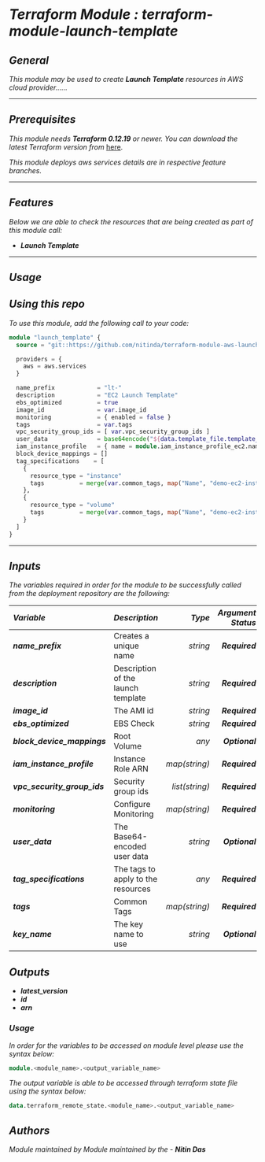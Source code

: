 # _Terraform Module : terraform-module-launch-template_


## _General_

_This module may be used to create_ **_Launch Template_** _resources in AWS cloud provider......_

---


## _Prerequisites_

_This module needs_ **_Terraform 0.12.19_** _or newer._
_You can download the latest Terraform version from_ [here](https://www.terraform.io/downloads.html).

_This module deploys aws services details are in respective feature branches._

---

## _Features_

_Below we are able to check the resources that are being created as part of this module call:_

* **_Launch Template_**



---

## _Usage_

## _Using this repo_

_To use this module, add the following call to your code:_

```tf
module "launch_template" {
  source = "git::https://github.com/nitinda/terraform-module-aws-launch-template.git?ref=terraform-12/master"

  providers = {
    aws = aws.services
  }

  name_prefix            = "lt-"
  description            = "EC2 Launch Template"
  ebs_optimized          = true
  image_id               = var.image_id
  monitoring             = { enabled = false }
  tags                   = var.tags
  vpc_security_group_ids = [ var.vpc_security_group_ids ]
  user_data              = base64encode("${data.template_file.template_data.rendered}")
  iam_instance_profile   = { name = module.iam_instance_profile_ec2.name }
  block_device_mappings = []
  tag_specifications    = [
    {
      resource_type = "instance"
      tags          = merge(var.common_tags, map("Name", "demo-ec2-instance",))
    },
    {
      resource_type = "volume"
      tags          = merge(var.common_tags, map("Name", "demo-ec2-instance-volume",))
    }
  ]
}
```
---

## _Inputs_

_The variables required in order for the module to be successfully called from the deployment repository are the following:_


|**_Variable_** | **_Description_** | **_Type_** | **_Argument Status_** |
|:----|:----|-----:|-----:|
| **_name\_prefix_** | Creates a unique name | _string_ | **_Required_** |
| **_description_** | Description of the launch template | _string_ | **_Required_** |
| **_image\_id_** | The AMI id | _string_ | **_Required_** |
| **_ebs\_optimized_** | EBS Check | _string_ | **_Required_** |
| **_block\_device\_mappings_** | Root Volume | _any_ | **_Optional_** |
| **_iam\_instance\_profile_** | Instance Role ARN | _map(string)_ | **_Required_** |
| **_vpc\_security\_group\_ids_** | Security group ids | _list(string)_ | **_Required_** |
| **_monitoring_** | Configure Monitoring | _map(string)_ | **_Required_** |
| **_user\_data_** | The Base64-encoded user data | _string_ | **_Optional_** |
| **_tag\_specifications_** | The tags to apply to the resources  | _any_ | **_Required_** |
| **_tags_** | Common Tags | _map(string)_ | **_Required_** |
| **_key\_name_** | The key name to use | _string_ | **_Optional_** |


## _Outputs_

* **_latest\_version_**
* **_id_**
* **_arn_**



### _Usage_

_In order for the variables to be accessed on module level please use the syntax below:_

```tf
module.<module_name>.<output_variable_name>
```

_The output variable is able to be accessed through terraform state file using the syntax below:_

```tf
data.terraform_remote_state.<module_name>.<output_variable_name>
```


## _Authors_

_Module maintained by Module maintained by the -_ **_Nitin Das_**
